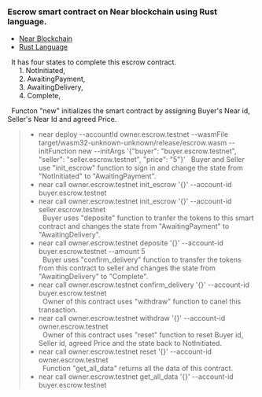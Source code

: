 ### Escrow smart contract on Near blockchain using Rust language.
  * [Near Blockchain](https://near.org/)  
  * [Rust Language](https://www.rust-lang.org/) 
  
&nbsp; It has four states to complete this escrow contract.  
&nbsp;&nbsp;&nbsp;&nbsp;&nbsp; 1. NotInitiated,  
&nbsp;&nbsp;&nbsp;&nbsp;&nbsp; 2. AwaitingPayment,  
&nbsp;&nbsp;&nbsp;&nbsp;&nbsp; 3. AwaitingDelivery,  
&nbsp;&nbsp;&nbsp;&nbsp;&nbsp; 4. Complete, 
	
&nbsp; Functon "new" initializes the smart contract by assigning Buyer's Near id, Seller's Near Id and agreed Price.  
> * near deploy --accountId owner.escrow.testnet --wasmFile target/wasm32-unknown-unknown/release/escrow.wasm --initFunction new --initArgs '{"buyer": "buyer.escrow.testnet", "seller": "seller.escrow.testnet", "price": "5"}'
&nbsp; Buyer and Seller use "init_escrow" function to sign in and change the state from "NotInitiated" to "AwaitingPayment".  
> * near call owner.escrow.testnet init_escrow '{}' --account-id buyer.escrow.testnet  
> * near call owner.escrow.testnet init_escrow '{}' --account-id seller.escrow.testnet  
&nbsp; Buyer uses "deposite" function to tranfer the tokens to this smart contract and changes the state from "AwaitingPayment" to "AwaitingDelivery".  
> * near call owner.escrow.testnet deposite '{}' --account-id buyer.escrow.testnet --amount 5  
&nbsp; Buyer uses "confirm_delivery" function to transfer the tokens from this contract to seller and changes the state from "AwaitingDelivery" to "Complete".  
> * near call owner.escrow.testnet confirm_delivery '{}' --account-id buyer.escrow.testnet  
&nbsp; Owner of this contract uses "withdraw" function to canel this transaction.  
> * near call owner.escrow.testnet withdraw '{}' --account-id owner.escrow.testnet  
&nbsp; Owner of this contract uses "reset" function to reset Buyer id, Seller id, agreed Price and the state back to NotInitiated.  
> * near call owner.escrow.testnet reset '{}' --account-id owner.escrow.testnet  
&nbsp; Function "get_all_data" returns all the data of this contract.  
> * near call owner.escrow.testnet get_all_data '{}' --account-id buyer.escrow.testnet  
